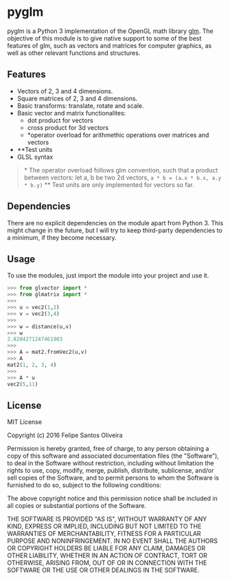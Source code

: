 # pyglm
pyglm is a Python 3 implementation of the OpenGL math library [glm](http://glm.g-truc.net). The objective of this module is to give native support to some of the best features of glm, such as vectors and matrices for computer graphics, as well as other relevant functions and structures. 

## Features

- Vectors of 2, 3 and 4 dimensions.
- Square matrices of 2, 3 and 4 dimensions.
- Basic transforms: translate, rotate and scale.
- Basic vector and matrix functionalites: 
    + dot product for vectors
    + cross product for 3d vectors
    + \*operator overload for arithmethic operations over matrices and vectors
- \*\*Test units 
- GLSL syntax 

>\* The operator overload follows glm convention, such that a product between vectors: let a, b be two 2d vectors, `a * b = (a.x * b.x, a.y * b.y)`
>\*\* Test units are only implemented for vectors so far.

## Dependencies

There are no explicit dependencies on the module apart from Python 3. This might change in the future, but I will try to keep third-party dependencies to a minimum, if they become necessary.

## Usage

To use the modules, just import the module into your project and use it.

```python
>>> from glvector import *
>>> from glmatrix import *
>>>
>>> u = vec2(1,2)
>>> v = vec2(3,4)
>>>
>>> w = distance(u,v)
>>> w
2.8284271247461903
>>>
>>> A = mat2.fromVec2(u,v)
>>> A
mat2(1, 2, 3, 4)
>>>
>>> A * u
vec2(5,11)

```

## License

MIT License

Copyright (c) 2016 Felipe Santos Oliveira

Permission is hereby granted, free of charge, to any person obtaining a copy
of this software and associated documentation files (the "Software"), to deal
in the Software without restriction, including without limitation the rights
to use, copy, modify, merge, publish, distribute, sublicense, and/or sell
copies of the Software, and to permit persons to whom the Software is
furnished to do so, subject to the following conditions:

The above copyright notice and this permission notice shall be included in all
copies or substantial portions of the Software.

THE SOFTWARE IS PROVIDED "AS IS", WITHOUT WARRANTY OF ANY KIND, EXPRESS OR
IMPLIED, INCLUDING BUT NOT LIMITED TO THE WARRANTIES OF MERCHANTABILITY,
FITNESS FOR A PARTICULAR PURPOSE AND NONINFRINGEMENT. IN NO EVENT SHALL THE
AUTHORS OR COPYRIGHT HOLDERS BE LIABLE FOR ANY CLAIM, DAMAGES OR OTHER
LIABILITY, WHETHER IN AN ACTION OF CONTRACT, TORT OR OTHERWISE, ARISING FROM,
OUT OF OR IN CONNECTION WITH THE SOFTWARE OR THE USE OR OTHER DEALINGS IN THE
SOFTWARE.